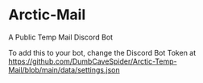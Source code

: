 # Arctic-Mail
A Public Temp Mail Discord Bot

To add this to your bot, change the Discord Bot Token at https://github.com/DumbCaveSpider/Arctic-Temp-Mail/blob/main/data/settings.json
